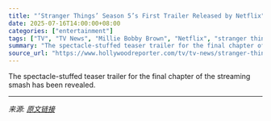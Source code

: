 ```yaml
---
title: "‘Stranger Things’ Season 5’s First Trailer Released by Netflix"
date: 2025-07-16T14:00:00+08:00
categories: ["entertainment"]
tags: ["TV", "TV News", "Millie Bobby Brown", "Netflix", "stranger things", "Stranger Things 5"]
summary: "The spectacle-stuffed teaser trailer for the final chapter of the streaming smash has been revealed."
source_url: "https://www.hollywoodreporter.com/tv/tv-news/stranger-things-season-5-trailer-date-netflix-1236315785/"
---
```


The spectacle-stuffed teaser trailer for the final chapter of the streaming smash has been revealed.

---

*来源: [原文链接](https://www.hollywoodreporter.com/tv/tv-news/stranger-things-season-5-trailer-date-netflix-1236315785/)*
